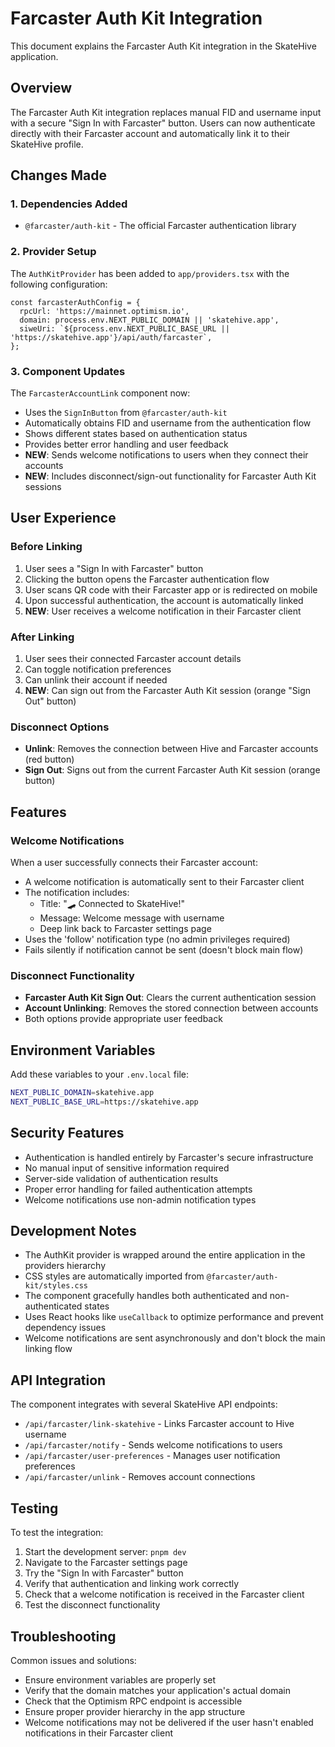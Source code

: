 # Farcaster Auth Kit Integration

This document explains the Farcaster Auth Kit integration in the SkateHive application.

## Overview

The Farcaster Auth Kit integration replaces manual FID and username input with a secure "Sign In with Farcaster" button. Users can now authenticate directly with their Farcaster account and automatically link it to their SkateHive profile.

## Changes Made

### 1. Dependencies Added
- `@farcaster/auth-kit` - The official Farcaster authentication library

### 2. Provider Setup
The `AuthKitProvider` has been added to `app/providers.tsx` with the following configuration:
```tsx
const farcasterAuthConfig = {
  rpcUrl: 'https://mainnet.optimism.io',
  domain: process.env.NEXT_PUBLIC_DOMAIN || 'skatehive.app',
  siweUri: `${process.env.NEXT_PUBLIC_BASE_URL || 'https://skatehive.app'}/api/auth/farcaster`,
};
```

### 3. Component Updates
The `FarcasterAccountLink` component now:
- Uses the `SignInButton` from `@farcaster/auth-kit`
- Automatically obtains FID and username from the authentication flow
- Shows different states based on authentication status
- Provides better error handling and user feedback
- **NEW**: Sends welcome notifications to users when they connect their accounts
- **NEW**: Includes disconnect/sign-out functionality for Farcaster Auth Kit sessions

## User Experience

### Before Linking
1. User sees a "Sign In with Farcaster" button
2. Clicking the button opens the Farcaster authentication flow
3. User scans QR code with their Farcaster app or is redirected on mobile
4. Upon successful authentication, the account is automatically linked
5. **NEW**: User receives a welcome notification in their Farcaster client

### After Linking
1. User sees their connected Farcaster account details
2. Can toggle notification preferences
3. Can unlink their account if needed
4. **NEW**: Can sign out from the Farcaster Auth Kit session (orange "Sign Out" button)

### Disconnect Options
- **Unlink**: Removes the connection between Hive and Farcaster accounts (red button)
- **Sign Out**: Signs out from the current Farcaster Auth Kit session (orange button)

## Features

### Welcome Notifications
When a user successfully connects their Farcaster account:
- A welcome notification is automatically sent to their Farcaster client
- The notification includes:
  - Title: "🛹 Connected to SkateHive!"
  - Message: Welcome message with username
  - Deep link back to Farcaster settings page
- Uses the 'follow' notification type (no admin privileges required)
- Fails silently if notification cannot be sent (doesn't block main flow)

### Disconnect Functionality
- **Farcaster Auth Kit Sign Out**: Clears the current authentication session
- **Account Unlinking**: Removes the stored connection between accounts
- Both options provide appropriate user feedback

## Environment Variables

Add these variables to your `.env.local` file:

```bash
NEXT_PUBLIC_DOMAIN=skatehive.app
NEXT_PUBLIC_BASE_URL=https://skatehive.app
```

## Security Features

- Authentication is handled entirely by Farcaster's secure infrastructure
- No manual input of sensitive information required
- Server-side validation of authentication results
- Proper error handling for failed authentication attempts
- Welcome notifications use non-admin notification types

## Development Notes

- The AuthKit provider is wrapped around the entire application in the providers hierarchy
- CSS styles are automatically imported from `@farcaster/auth-kit/styles.css`
- The component gracefully handles both authenticated and non-authenticated states
- Uses React hooks like `useCallback` to optimize performance and prevent dependency issues
- Welcome notifications are sent asynchronously and don't block the main linking flow

## API Integration

The component integrates with several SkateHive API endpoints:
- `/api/farcaster/link-skatehive` - Links Farcaster account to Hive username
- `/api/farcaster/notify` - Sends welcome notifications to users
- `/api/farcaster/user-preferences` - Manages user notification preferences
- `/api/farcaster/unlink` - Removes account connections

## Testing

To test the integration:
1. Start the development server: `pnpm dev`
2. Navigate to the Farcaster settings page
3. Try the "Sign In with Farcaster" button
4. Verify that authentication and linking work correctly
5. Check that a welcome notification is received in the Farcaster client
6. Test the disconnect functionality

## Troubleshooting

Common issues and solutions:
- Ensure environment variables are properly set
- Verify that the domain matches your application's actual domain
- Check that the Optimism RPC endpoint is accessible
- Ensure proper provider hierarchy in the app structure
- Welcome notifications may not be delivered if the user hasn't enabled notifications in their Farcaster client
